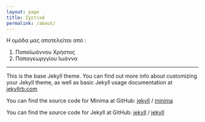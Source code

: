 ```yaml
---
layout: page
title: Σχετικά
permalink: /about/
---
```


Η ομάδα μας αποτελείται από :
1. Παπαϊωάννου Χρήστος
2. Παπαγεωργγίου Ιωάννα

---


This is the base Jekyll theme. You can find out more info about customizing your Jekyll theme, as well as basic Jekyll usage documentation at [jekyllrb.com](https://jekyllrb.com/)

You can find the source code for Minima at GitHub:
[jekyll][jekyll-organization] /
[minima](https://github.com/jekyll/minima)

You can find the source code for Jekyll at GitHub:
[jekyll][jekyll-organization] /
[jekyll](https://github.com/jekyll/jekyll)


[jekyll-organization]: https://github.com/jekyll
